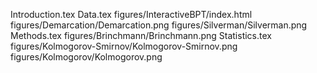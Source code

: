 Introduction.tex
Data.tex
figures/InteractiveBPT/index.html
figures/Demarcation/Demarcation.png
figures/Silverman/Silverman.png
Methods.tex
figures/Brinchmann/Brinchmann.png
Statistics.tex
figures/Kolmogorov-Smirnov/Kolmogorov-Smirnov.png
figures/Kolmogorov/Kolmogorov.png
